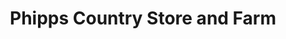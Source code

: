 ---
title: "Phipps Country Store and Farm"
url: /pescadero/phipps-country-store-and-farm/
shop: farm
---